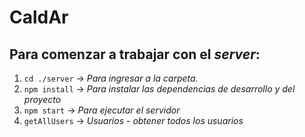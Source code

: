 # CaldAr

## Para comenzar a trabajar con el *server*: 

1. ```cd ./server``` -> *Para ingresar a la carpeta.*
2. ```npm install``` -> *Para instalar las dependencias de desarrollo y del proyecto*
3. ```npm start``` -> *Para ejecutar el servidor*
4. ```getAllUsers``` -> *Usuarios - obtener todos los usuarios*